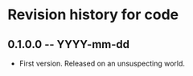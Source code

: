 # Revision history for code

## 0.1.0.0 -- YYYY-mm-dd

* First version. Released on an unsuspecting world.
